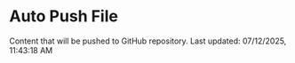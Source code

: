 # Auto Push File

Content that will be pushed to GitHub repository.
Last updated: 07/12/2025, 11:43:18 AM